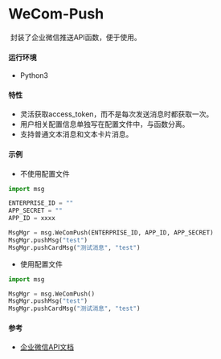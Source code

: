 # WeCom-Push
​	封装了企业微信推送API函数，便于使用。

#### 运行环境

- Python3

#### 特性

- 灵活获取access_token，而不是每次发送消息时都获取一次。
- 用户相关配置信息单独写在配置文件中，与函数分离。
- 支持普通文本消息和文本卡片消息。

#### 示例

- 不使用配置文件

```python
import msg

ENTERPRISE_ID = "" 
APP_SECRET = ""
APP_ID = xxxx

MsgMgr = msg.WeComPush(ENTERPRISE_ID, APP_ID, APP_SECRET)
MsgMgr.pushMsg("test")
MsgMgr.pushCardMsg("测试消息", "test")
```

- 使用配置文件

```python
import msg

MsgMgr = msg.WeComPush()
MsgMgr.pushMsg("test")
MsgMgr.pushCardMsg("测试消息", "test")
```

#### 参考

- [企业微信API文档](https://work.weixin.qq.com/api/doc/90000/90135/90250)